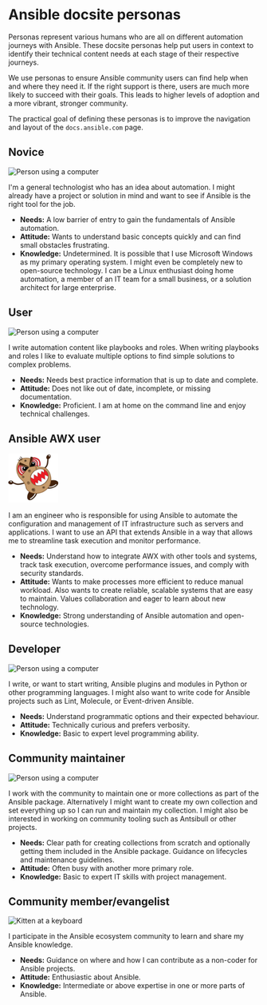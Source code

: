 # Ansible docsite personas

Personas represent various humans who are all on different automation journeys with Ansible. These docsite personas help put users in context to identify their technical content needs at each stage of their respective journeys.

We use personas to ensure Ansible community users can find help when and where they need it. If the right support is there, users are much more likely to succeed with their goals. This leads to higher levels of adoption and a more vibrant, stronger community.

The practical goal of defining these personas is to improve the navigation and layout of the `docs.ansible.com` page.

## Novice

<img src="https://i.imgur.com/GMilRTB.png" alt="Person using a computer" width="100"/>

I'm a general technologist who has an idea about automation. I might already have a project or solution in mind and want to see if Ansible is the right tool for the job.

* **Needs:** A low barrier of entry to gain the fundamentals of Ansible automation.
* **Attitude:** Wants to understand basic concepts quickly and can find small obstacles frustrating.
* **Knowledge:** Undetermined. It is possible that I use Microsoft Windows as my primary operating system. I might even be completely new to open-source technology. I can be a Linux enthusiast doing home automation, a member of an IT team for a small business, or a solution architect for large enterprise.

## User

<img src="https://i.imgur.com/VrX4ygq.png" alt="Person using a computer" width="100"/>

I write automation content like playbooks and roles.
When writing playbooks and roles I like to evaluate multiple options to find simple solutions to complex problems.

* **Needs:** Needs best practice information that is up to date and complete.
* **Attitude:** Does not like out of date, incomplete, or missing documentation.
* **Knowledge:** Proficient. I am at home on the command line and enjoy technical challenges.

## Ansible AWX user

<img src="https://raw.githubusercontent.com/ansible/logos/main/awx/awx-icon.png" alt="Angry spud" width="100"/>

I am an engineer who is responsible for using Ansible to automate the configuration and management of IT infrastructure such as servers and applications.
I want to use an API that extends Ansible in a way that allows me to streamline task execution and monitor performance.

* **Needs:** Understand how to integrate AWX with other tools and systems, track task execution, overcome performance issues, and comply with security standards.
* **Attitude:** Wants to make processes more efficient to reduce manual workload. Also wants to create reliable, scalable systems that are easy to maintain. Values collaboration and eager to learn about new technology.
* **Knowledge:** Strong understanding of Ansible automation and open-source technologies.

## Developer

<img src="https://i.imgur.com/QufXcjw.png" alt="Person using a computer" width="100"/>

I write, or want to start writing, Ansible plugins and modules in Python or other programming languages.
I might also want to write code for Ansible projects such as Lint, Molecule, or Event-driven Ansible.

* **Needs:** Understand programmatic options and their expected behaviour.
* **Attitude:** Technically curious and prefers verbosity.
* **Knowledge:** Basic to expert level programming ability.

## Community maintainer

<img src="https://i.imgur.com/GY18SFy.png" alt="Person using a computer" width="100"/>

I work with the community to maintain one or more collections as part of the Ansible package.
Alternatively I might want to create my own collection and set everything up so I can run and maintain my collection.
I might also be interested in working on community tooling such as Antsibull or other projects.

* **Needs:** Clear path for creating collections from scratch and optionally getting them included in the Ansible package. Guidance on lifecycles and maintenance guidelines.
* **Attitude:** Often busy with another more primary role.
* **Knowledge:** Basic to expert IT skills with project management.

## Community member/evangelist

<img src="https://imgur.com/aseD8ux.png" alt="Kitten at a keyboard" width="120"/>

I participate in the Ansible ecosystem community to learn and share my Ansible knowledge.

* **Needs:** Guidance on where and how I can contribute as a non-coder for Ansible projects.
* **Attitude:** Enthusiastic about Ansible.
* **Knowledge:** Intermediate or above expertise in one or more parts of Ansible.
